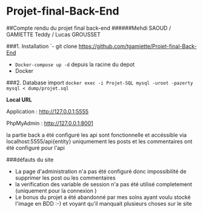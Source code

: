 # Projet-final-Back-End
##Compte rendu du projet final back-end
######Mehdi SAOUD / GAMIETTE Teddy / Lucas GROUSSET

###1. Installation
`- git clone https://github.com/tgamiette/Projet-final-Back-End
- `Docker-compose up -d` depuis la racine du depot  
- Docker 


###2. Database import
`docker exec -i Projet-SQL mysql -uroot -pazerty mysql < dump/projet.sql`

**Local URL**

Application : http://127.0.0.1:5555

PhpMyAdmin : http://127.0.0.1:8001

la partie back a été configuré
les api sont fonctionnelle et accéssible via localhost:5555/api{entity}
uniqumement les posts et les commentaires ont été configuré pour l'api


###défauts du site

 - La page d'administration n'a pas été configuré donc impossibilité de supprimer les post ou les commentaires
 - la verification des variable de session n'a pas été utilisé completement (uniquement pour la connexion )
 - Le bonus du projet a été abandonné par mes soins ayant voulu stocké l'image en BDD :-) et voyant qu'il manquait
 plusieurs choses sur le site